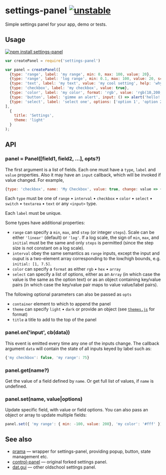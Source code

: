 # settings-panel [![unstable](http://badges.github.io/stability-badges/dist/unstable.svg)](http://github.com/badges/stability-badges)

Simple settings panel for your app, demo or tests.

## Usage

[![npm install settings-panel](https://nodei.co/npm/settings-panel.png?mini=true)](https://npmjs.org/package/settings-panel/)

```javascript
var createPanel = require('settings-panel')

var panel = createPanel([
  {type: 'range', label: 'my range', min: 0, max: 100, value: 20},
  {type: 'range', label: 'log range', min: 0.1, max: 100, value: 20, scale: 'log'},
  {type: 'text', label: 'my text', value: 'my cool setting', help: 'why this is cool'},
  {type: 'checkbox', label: 'my checkbox', value: true},
  {type: 'color', label: 'my color', format: 'rgb', value: 'rgb(10,200,0)', input: value => console.log(value)},
  {type: 'button', label: 'gimme an alert', input: () => alert('hello!')},
  {type: 'select', label: 'select one', options: ['option 1', 'option 2'], value: 'option 1'}
],
  {
  	title: 'Settings',
  	theme: 'light'
  }
);
```

## API

### panel = Panel([field1, field2, ...], opts?)

The first argument is a list of fields. Each one must have a `type`, `label` and `value` properties. Also it may have an `input` callback, which will be invoked if value changed. For example,

```javascript
{type: 'checkbox', name: 'My Checkbox', value: true, change: value => {}}
```

Each `type` must be one of `range` • `interval` • `checkbox` • `color` • `select` • `switch` • `textarea` • `text` or any `<input>` type.

Each `label` must be unique.

Some types have additional properties:

- `range` can specify a `min`, `max`, and `step` (or integer `steps`). Scale can be either `'linear'` (default) or `'log'`. If a log scale, the sign of `min`, `max`, and `initial` must be the same and only `steps` is permitted (since the step size is not constant on a log scale).
- `interval` obey the same semantics as `range` inputs, except the input and ouput is a two-element array corresponding to the low/high bounds, e.g. `initial: [1, 7.5]`.
- `color` can specify a `format` as either `rgb` • `hex` • `array`
- `select` can specify a list of options, either as an `Array` (in which case the value is the same as the option text) or as an object containing key/value pairs (in which case the key/value pair maps to value value/label pairs).

The following optional parameters can also be passed as `opts`
- `container` element to which to append the panel
- `theme` can specify `light` • `dark` or provide an object (see [`themes.js`](themes.js) for format)
- `title` a title to add to the top of the panel

### panel.on('input', cb(data))

This event is emitted every time any one of the inputs change. The callback argument `data` will contain the state of all inputs keyed by label such as:

```javascript
{'my checkbox': false, 'my range': 75}
```

### panel.get(name?)

Get the value of a field defined by `name`. Or get full list of values, if `name` is undefined.

### panel.set(name, value|options)

Update specific field, with value or field options. You can also pass an object or array to update multiple fields:

```js
panel.set({ 'my range': { min: -100, value: 200}, 'my color': '#fff' });
```


## See also

* [prama](https://github.com/dfcreative/prama) — wrapper for settings-panel, providing popup, button, state management etc.
* [control-panel](https://github.com/freeman-lab/control-panel) — original forked settings panel.
* [dat.gui](https://github.com/dataarts/dat.gui) — other oldschool settings panel.